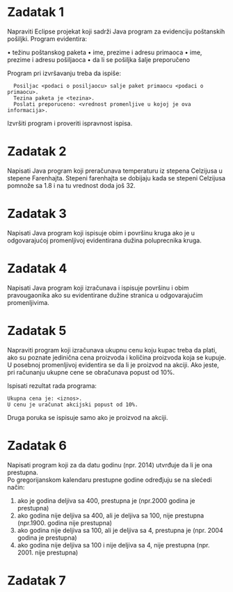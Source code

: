 
# Zadatak 1

Napraviti Eclipse projekat koji sadrži Java program za evidenciju poštanskih pošiljki. Program evidentira:

•	težinu poštanskog paketa
•	ime, prezime i adresu primaoca
•	ime, prezime i adresu pošiljaoca
•	da li se pošiljka šalje preporučeno

Program pri izvršavanju treba da ispiše:

      Posiljac <podaci o posiljaocu> salje paket primaocu <podaci o primaocu>.
      Tezina paketa je <tezina>.
      Poslati preporuceno: <vrednost promenljive u kojoj je ova informacija>.

Izvršiti program i proveriti ispravnost ispisa.

# Zadatak 2

Napisati Java program koji preračunava temperaturu iz stepena Celzijusa u stepene Farenhajta. 
Stepeni farenhajta se dobijaju kada se stepeni Celzijusa pomnože sa 1.8 i na tu vrednost doda još 32.

# Zadatak 3

Napisati Java program koji ispisuje obim i površinu kruga ako je u odgovarajućoj 
promenljivoj evidentirana dužina poluprecnika kruga.

# Zadatak 4

Napisati Java program koji izračunava i ispisuje površinu i obim pravougaonika ako su 
evidentirane dužine stranica u odgovarajućim promenljivima.

# Zadatak 5

Napraviti program koji izračunava ukupnu cenu koju kupac treba da plati, ako su poznate jedinična cena proizvoda i količina proizvoda koja se kupuje. 
U posebnoj promenljivoj evidentira se da li je proizvod na akciji. 
Ako jeste, pri računanju ukupne cene se obračunava popust od 10%.

Ispisati rezultat rada programa:

    Ukupna cena je: <iznos>. 
    U cenu je uračunat akcijski popust od 10%. 

Druga poruka se ispisuje samo ako je proizvod na akciji.

# Zadatak 6

Napisati program koji za da datu godinu (npr. 2014) utvrđuje da li je ona prestupna.  
Po gregorijanskom kalendaru prestupne godine određjuju se na slećedi način:

1. ako je godina deljiva sa 400, prestupna je (npr.2000 godina je prestupna)
2. ako godina nije deljiva sa 400, ali je deljiva sa 100, nije prestupna (npr.1900. godina nije prestupna)
3. ako godina nije deljiva sa 100, ali je deljiva sa 4, prestupna je (npr. 2004 godina je prestupna)
4. ako godina nije deljiva sa 100 i nije deljiva sa 4, nije prestupna (npr. 2001. nije prestupna)

# Zadatak 7

